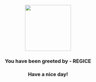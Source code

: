 <p align="center">
            <img src="https://raw.githubusercontent.com/PokeAPI/sprites/master/sprites/pokemon/378.png" width="150" height="150">
          </p>
          <h3 align="center">You have been greeted by - <b>REGICE</b></h3>
          <h3 align="center">Have a nice day!</h3>
